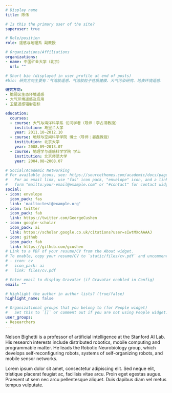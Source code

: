 ```yaml
---
# Display name
title: 陈伟

# Is this the primary user of the site?
superuser: true

# Role/position
role: 遥感与地理系 副教授

# Organizations/Affiliations
organizations:
- name: 中国矿业大学（北京）
  url: ""

# Short bio (displayed in user profile at end of posts)
#bio: 研究方向主要有：气溶胶遥感、气溶胶粒子性质建模、大气污染研究、地表环境遥感.

研究方向:
- 脆弱区生态环境遥感
- 大气环境遥感及应用
- 卫星遥感辐射定标

education:
  courses:
  - course: 大气与海洋科学系 访问学者（导师：李占清教授）
    institution: 马里兰大学
    year: 2011.10~2012.10
  - course: 地球与空间科学学院 博士（导师：晏磊教授）
    institution: 北京大学
    year: 2008.09~2013.07
  - course: 地理学与遥感科学学院 学士
    institution: 北京师范大学
    year: 2004.08~2008.07

# Social/Academic Networking
# For available icons, see: https://sourcethemes.com/academic/docs/page-builder/#icons
#   For an email link, use "fas" icon pack, "envelope" icon, and a link in the
#   form "mailto:your-email@example.com" or "#contact" for contact widget.
social:
- icon: envelope
  icon_pack: fas
  link: 'mailto:test@example.org'
- icon: twitter
  icon_pack: fab
  link: https://twitter.com/GeorgeCushen
- icon: google-scholar
  icon_pack: ai
  link: https://scholar.google.co.uk/citations?user=sIwtMXoAAAAJ
- icon: github
  icon_pack: fab
  link: https://github.com/gcushen
# Link to a PDF of your resume/CV from the About widget.
# To enable, copy your resume/CV to `static/files/cv.pdf` and uncomment the lines below.
# - icon: cv
#   icon_pack: ai
#   link: files/cv.pdf

# Enter email to display Gravatar (if Gravatar enabled in Config)
email: ""

# Highlight the author in author lists? (true/false)
highlight_name: false

# Organizational groups that you belong to (for People widget)
#   Set this to `[]` or comment out if you are not using People widget.
user_groups:
- Researchers
---
```


Nelson Bighetti is a professor of artificial intelligence at the Stanford AI Lab. His research interests include distributed robotics, mobile computing and programmable matter. He leads the Robotic Neurobiology group, which develops self-reconfiguring robots, systems of self-organizing robots, and mobile sensor networks.

Lorem ipsum dolor sit amet, consectetur adipiscing elit. Sed neque elit, tristique placerat feugiat ac, facilisis vitae arcu. Proin eget egestas augue. Praesent ut sem nec arcu pellentesque aliquet. Duis dapibus diam vel metus tempus vulputate.
